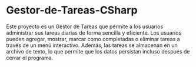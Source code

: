 # Gestor-de-Tareas-CSharp
Este proyecto es un Gestor de Tareas que permite a los usuarios administrar sus tareas diarias de forma sencilla y eficiente. Los usuarios pueden agregar, mostrar, marcar como completadas o eliminar tareas a través de un menú interactivo. Además, las tareas se almacenan en un archivo de texto, lo que permite que los datos persistan incluso después de cerrar el programa.
